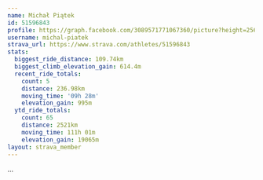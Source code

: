```yaml
---
name: Michał Piątek
id: 51596843
profile: https://graph.facebook.com/3089571771067360/picture?height=256&width=256
username: michal-piatek
strava_url: https://www.strava.com/athletes/51596843
stats:
  biggest_ride_distance: 109.74km
  biggest_climb_elevation_gain: 614.4m
  recent_ride_totals:
    count: 5
    distance: 236.98km
    moving_time: '09h 28m'
    elevation_gain: 995m
  ytd_ride_totals:
    count: 65
    distance: 2521km
    moving_time: 111h 01m
    elevation_gain: 19065m
layout: strava_member
--- 
```

...
